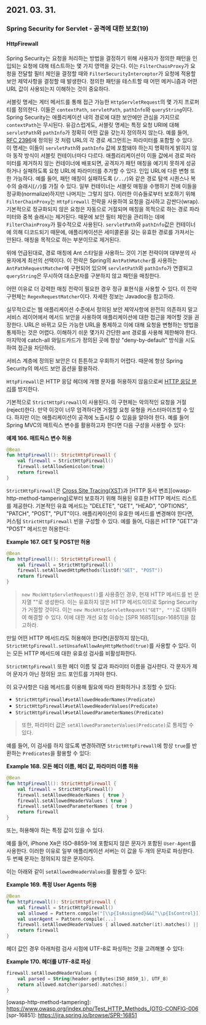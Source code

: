 ## 2021. 03. 31.

### Spring Security for Servlet - 공격에 대한 보호(19)

#### HttpFirewall

Spring Security는 요청을 처리하는 방법을 결정하기 위해 사용자가 정의한 패턴을 인입되는 요청에 대해 테스트하는 몇 가지 영역을 갖는다. 이는 `FilterChainProxy`가 요청을 전달할 필터 체인을 결정할 때와 `FilterSecurityInterceptor`가 요청에 적용할 보안 제약사항을 결정할 때 발생한다. 정의한 패턴을 테스트할 때 어떤 메커니즘과 어떤 URL 값이 사용되는지 이해하는 것이 중요하다.

서블릿 명세는 게터 메서드를 통해 접근 가능한 `HttpServletRequest`의 몇 가지 프로퍼티를 정의한다. 이들은 `contextPath`, `servletPath`, `pathInfo`와 `queryString`이다. Spring Security는 애플리케이션 내의 경로에 대한 보안에만 관심을 가지므로 `contextPath`는 무시된다. 유감스럽게도, 서블릿 명세는 특정 요청 URI에 대해 `servletPath`와 `pathInfo`가 정확히 어떤 값을 갖는지 정의하지 않는다. 예를 들어, [RFC 2396][rfc2396]에 정의된 것 처럼 URL의 각 경로 세그먼트는 파라미터를 포함할 수 있다. 이 명세는 이들이 `servletPath`와 `pathInfo` 값에 포함돼야 하는지 명확하게 밝히지 않아 동작 방식이 서블릿 컨테이너마다 다르다. 애플리리케이션이 이들 값에서 경로 파라미터를 제거하지 않는 컨테이너에 배포되면, 공격자가 패턴 매칭을 예기치 못하게 성공하거나 실패하도록 요청 URL에 파라미터를 추가할 수 있다. 인입 URL에 다른 변형 또한 가능하다. 예를 들어, 패턴 매칭이 실패하도록 (`/../`)와 같은 경로 탐색 시퀀스나 복수의 슬래시(`//`)를 가질 수 있다. 일부 컨테이너는 서블릿 매핑을 수행하기 전에 이들을 정규화(normalize)하지만 나머지는 그렇지 않다. 이러한 이슈들로부터 보호하기 위해 `FilterChainProxy`는 `HttpFirewall` 전략을 사용하여 요청을 검사하고 감싼다(wrap). 기본적으로 정규화되지 않은 요청은 자동으로 거절되며 매칭을 목적으로 하는 경로 파라미터와 중복 슬래시는 제거된다. 때문에 보안 필터 체인을 관리하는 데에 `FilterChainProxy`가 필수적으로 사용된다. `servletPath`와 `pathInfo`값은 컨테이너에 의해 디코드되기 때문에, 애플리케이션은 세미콜론을 갖는 유효한 경로를 가져서는 안된다. 매칭을 목적으로 하는 부분이므로 제거된다.

위에 언급된대로, 경로 매칭에 Ant 스타일을 사용하느 것이 기본 전략이며 대부분의 사용자에게 최선의 선택이다. 이 전략은 Spring의 `AntPathMatcher`를 사용하는 `AntPathRequestMatcher`에 구현되어 있으며 `servletPath`와 `pathInfo`가 연결되고 `queryString`은 무시하여 대소문자를 구분하지 않고 패턴을 매칭한다.

어떤 이유로 더 강력한 매칭 전략이 필요한 경우 정규 표현식을 사용할 수 있다. 이 전략 구현체는 `RegexRequestMatcher`이다. 자세한 정보는 Javadoc을 참고하라.

실무적으로는 웹  애플리케이션 수준에서 정의된 보안 제약사항에 완전히 의존하지 말고 서비스 레이어에서 메서드 보안을 사용하여 애플리케이션에 대한 접근을 제어할 것을 권장한다. URL은 바뀌고 모든 가능한 URL을 통제하고 이에 대해 요청을 변형하는 방법을 통제하는 것은 어렵다. 이해하기 쉬운 몇가지 간단한 ant 경로를 사용해 제한해야 한다. 마지막에 catch-all 와일드카드가 정의된 곳에 항상 "deny-by-default" 방식을 시도하여 접근을 차단하라.

서비스 계층에 정의된 보안은 더 튼튼하고 우회하기 어렵다. 때문에 항상 Spring Security의 메서드 보안 옵션을 활용하라.

`HttpFirewall`은 HTTP 응답 헤더에 개행 문자를 허용하지 않음으로써 [HTTP 응답 분리][owasp-http-header-splitting]를 방지한다.

기본적으로 `StrictHttpFirewall`이 사용된다. 이 구현체는 악의적인 요청을 거절(reject)한다. 만약 이것이 너무 엄격하다면 거절할 요청 유형을 커스터마이즈할 수 있다. 하지만 이는 애플리케이션이 공격에 노출시킬 수 있음을 알아야 한다. 예를 들어 Spring MVC의 매트릭스 변수를 활용하고자 한다면 다음 구성을 사용할 수 있다:

**예제 166. 매트릭스 변수 허용**

```kotlin
@Bean
fun httpFirewall(): StrictHttpFirewall {
    val firewall = StrictHttpFirewall()
    firewall.setAllowSemicolon(true)
    return firewall
}
```

`StrictHttpFirewall`은 [Cross Site Tracing(XST)][owasp-xst]과 [HTTP 동사 변조][owasp-http-method-tampering]로부터 보호하기 위해 허용된 유효한 HTTP 메서드 리스트를 제공한다. 기본적인 유효 메서드는 "DELETE", "GET", "HEAD", "OPTIONS", "PATCH", "POST", "PUT"이다. 애플리케이션이 유효한 메서드를 변경해야 한다면, 커스텀 `StrictHttpFirewall` 빈을 구성할 수 있다. 예를 들어, 다음은 HTTP "GET"과 "POST" 메서드만 허용한다:

**Example 167. GET 및 POST만 허용**

```kotlin
@Bean
fun httpFirewall(): StrictHttpFirewall {
    val firewall = StrictHttpFirewall()
    firewall.setAllowedHttpMethods(listOf("GET", "POST"))
    return firewall
}
```

> `new MockHttpServletRequest()`를 사용중인 경우, 현재 HTTP 메서드를 빈 문자열 ""로 생성한다. 이는 유효하지 않은 HTTP 메서드이므로 Spring Security가 거절할 것이다. 이는 `new MockHttpServletRequest("GET", "")`로 대체하여 해결할 수 있다. 이에 대한 개선 요청 이슈는 [SPR 16851][spr-16851]을 참고하라.

만일 어떤 HTTP 메서드라도 허용해야 한다면(권장하지 않는다), `StrictHttpFirewall.setUnsafeAllowAnyHttpMethod(true)`를 사용할 수 있다. 이는 모든 HTTP 메서드에 대한 유효성 검사를 비활성화한다.

`StrictHttpFirewall` 또한 헤더 이름 및 값과 파라미터 이름을 검사한다. 각 문자가 제어 문자가 아닌 정의된 코드 포인트를 가져야 한다.

이 요구사항은 다음 메서드를 이용해 필요에 따라 완화하거나 조정할 수 있다:

- `StrictHttpFirewall#setAllowedHeaderNames(Predicate)`
- `StrictHttpFirewall#setAllowedHeaderValues(Predicate)`
- `StrictHttpFirewall#setAllowedParameterNames(Predicate)`

> 또한, 파라미터 값은 `setAllowedParameterValues(Predicate)`로 통제할 수 있다.

예를 들어, 이 검사를 하지 않도록 변경하려면 `StrictHttpFirewall`에 항상 `true`를 반환하는 `Predicates`을 활용할 수 있다:

**Example 168. 모든 헤더 이름, 헤더 값, 파라미터 이름 허용**

```kotlin
@Bean
fun httpFirewall(): StrictHttpFirewall {
    val firewall = StrictHttpFirewall()
    firewall.setAllowedHeaderNames { true }
    firewall.setAllowedHeaderValues { true }
    firewall.setAllowedParameterNames { true }
    return firewall
}
```

또는, 허용해야 하는 특정 값이 있을 수 있다.

예를 들어, iPhone Xʀ은 ISO-8859-1에 포함되지 않은 문자가 포함된 `User-Agent`를 사용한다. 이러한 이유로 일부 애플리케이션 서버는 이 값을 두 개의 문자로 파싱한다. 두 번째 문자는 정의되지 않은 문자이다.

이는 아래와 같이 `setAllowedHeaderValues`를 활용할 수 있다:

**Example 169. 특정 User Agents 허용**

```kotlin
@Bean
fun httpFirewall(): StrictHttpFirewall {
    val firewall = StrictHttpFirewall()
    val allowed = Pattern.compile("[\\p{IsAssigned}&&[^\\p{IsControl}]]*")
    val userAgent = Pattern.compile(...)
    firewall.setAllowedHeaderValues { allowed.matcher(it).matches() || userAgent.matcher(it).matches() }
    return firewall
}
```

헤더 값인 경우 아래처럼 검사 시점에 UTF-8로 파싱하는 것을 고려해볼 수 있다:

**Example 170. 헤더를 UTF-8로 파싱**

```kotlin
firewall.setAllowedHeaderValues {
    val parsed = String(header.getBytes(ISO_8859_1), UTF_8)
    return allowed.matcher(parsed).matches()
}
```



[rfc2396]: https://www.ietf.org/rfc/rfc2396.txt
[owasp-http-header-splitting]: https://www.owasp.org/index.php/HTTP_Response_Splitting
[owasp-xst]: https://www.owasp.org/index.php/Cross_Site_Tracing
[owasp-http-method-tampering]: https://www.owasp.org/index.php/Test_HTTP_Methods_(OTG-CONFIG-006
[spr-16851]: https://jira.spring.io/browse/SPR-16851